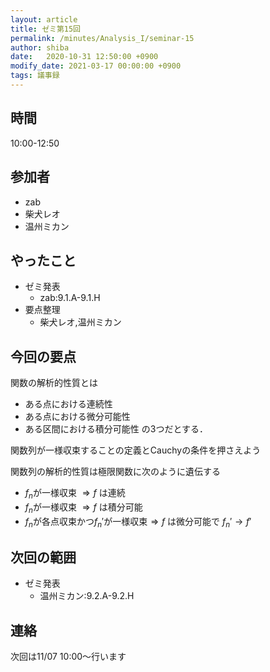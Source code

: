 ```yaml
---
layout: article
title: ゼミ第15回
permalink: /minutes/Analysis_I/seminar-15
author: shiba
date:   2020-10-31 12:50:00 +0900
modify_date: 2021-03-17 00:00:00 +0900
tags: 議事録
---
```


## 時間

10:00-12:50

## 参加者

- zab
- 柴犬レオ
- 温州ミカン

## やったこと

- ゼミ発表
  - zab:9.1.A-9.1.H
- 要点整理
  - 柴犬レオ,温州ミカン

## 今回の要点

関数の解析的性質とは
- ある点における連続性
- ある点における微分可能性
- ある区間における積分可能性
の3つだとする．

関数列が一様収束することの定義とCauchyの条件を押さえよう

関数列の解析的性質は極限関数に次のように遺伝する
- $f_n$が一様収束 $\Longrightarrow f$ は連続
- $f_n$が一様収束 $\Longrightarrow f$ は積分可能
- $f_n$が各点収束かつ${f_n}'$が一様収束$\Longrightarrow f$ は微分可能で ${f_n}' \to f'$

## 次回の範囲

- ゼミ発表
  - 温州ミカン:9.2.A-9.2.H

## 連絡

次回は11/07 10:00～行います

